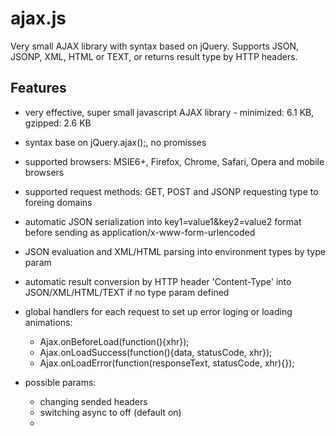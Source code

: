 # ajax.js
Very small AJAX library with syntax based on jQuery. Supports JSON, JSONP, XML, HTML or TEXT, or returns result type by HTTP headers.

## Features
- very effective, super small javascript AJAX library - minimized: 6.1 KB, gzipped: 2.6 KB
- syntax base on jQuery.ajax();, no promisses
- supported browsers: MSIE6+, Firefox, Chrome, Safari, Opera and mobile browsers
- supported request methods: GET, POST and JSONP requesting type to foreing domains
- automatic JSON serialization into key1=value1&key2=value2 format before sending as application/x-www-form-urlencoded
- JSON evaluation and XML/HTML parsing into environment types by type param
- automatic result conversion by HTTP header 'Content-Type' into JSON/XML/HTML/TEXT if no type param defined
- global handlers for each request to set up error loging or loading animations:
  - Ajax.onBeforeLoad(function(){xhr});
  - Ajax.onLoadSuccess(function(){data, statusCode, xhr});
  - Ajax.onLoadError(function(responseText, statusCode, xhr){});

- possible params:
  - changing sended headers
  - switching async to off (default on)
  - 

```




```
